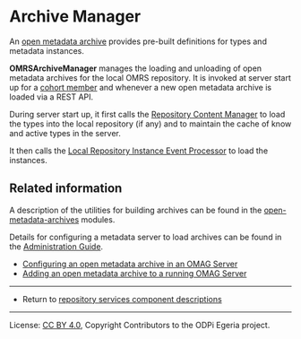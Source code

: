 <!-- SPDX-License-Identifier: CC-BY-4.0 -->
<!-- Copyright Contributors to the ODPi Egeria project. -->

# Archive Manager

An [open metadata archive](../open-metadata-archive.md) provides pre-built definitions
for types and metadata instances.

**OMRSArchiveManager** manages the loading and unloading of open metadata archives for the local OMRS repository.
It is invoked at server start up for a [cohort member](../cohort-member.md)
and whenever a new open metadata archive is loaded via a REST API.
 
During server start up, it first calls the [Repository Content Manager](repository-content-manager.md)
to load the types into the local repository (if any) and to maintain the cache of know and active types in the server.

It then calls the [Local Repository Instance Event Processor](local-repository-instance-event-processor.md) to
load the instances. 

## Related information

A description of the utilities for building archives
can be found in the [open-metadata-archives](../../../../open-metadata-resources/open-metadata-archives)
modules.

Details for configuring a metadata server to load archives can be found in the
[Administration Guide](https://egeria-project.org/guides/admin/servers).

* [Configuring an open metadata archive in an OMAG Server](https://egeria-project.org/guides/admin/servers/configuring-the-startup-archives)
* [Adding an open metadata archive to a running OMAG Server](https://egeria-project.org/guides/operations/adding-archive-to-running-server)

----
* Return to [repository services component descriptions](.)

----
License: [CC BY 4.0](https://creativecommons.org/licenses/by/4.0/),
Copyright Contributors to the ODPi Egeria project.